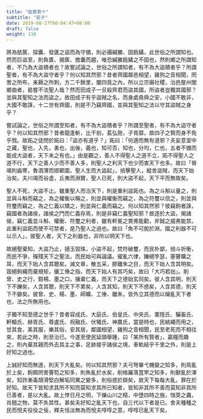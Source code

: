 ```yaml
---
title: "胠篋第十"
subtitle: "莊子"
date: 2019-08-27T06:04:47+08:00
draft: false
weight: 110
---
```




將為胠篋、探囊、發匱之盜而為守備，則必攝緘縢、固扃鐍，此世俗之所謂知也。然而巨盜至，則負匱、揭篋、擔囊而趨，唯恐緘縢扃鐍之不固也，然則鄉之所謂知者，不乃為大盜積者也？故嘗試論之，世俗之所謂知者，有不為大盜積者乎？所謂聖者，有不為大盜守者乎？何以知其然邪？昔者齊國鄰邑相望，雞狗之音相聞，罔罟之所布，耒耨之所刺，方二千餘里，闔四竟之內，所以立宗廟社稷，治邑屋州閭鄉曲者，曷嘗不法聖人哉？然而田成子一旦殺齊君而盜其國，所盜者豈獨其國邪？並與其聖知之法而盜之。故田成子有乎盜賊之名，而身處堯舜之安，小國不敢非，大國不敢誅，十二世有齊國，則是不乃竊齊國，並與其聖知之法以守其盜賊之身乎？

嘗試論之，世俗之所謂至知者，有不為大盜積者乎？所謂至聖者，有不為大盜守者乎？何以知其然邪？昔者龍逢斬，比干剖，萇弘胣，子胥靡，故四子之賢而身不免乎戮。故跖之徒問於跖曰：「<span class="text-secondary">盜亦有道乎？</span>」跖曰：「<span class="text-secondary">何適而無有道邪？夫妄意室中之藏，聖也，入先，勇也，出後，義也，知可否，知也，分均，仁也，五者不備而能成大盜者，天下未之有也。</span>」由是觀之，善人不得聖人之道不立，跖不得聖人之道不行，天下之善人少而不善人多，則聖人之利天下也少而害天下也多。故曰「脣竭則齒寒，魯酒薄而邯鄲圍，聖人生而大盜起」，掊擊聖人，縱舍盜賊，而天下始治矣。夫川竭而谷虛，丘夷而淵實，聖人已死，則大盜不起，天下平而無故矣。

聖人不死，大盜不止。雖重聖人而治天下，則是重利盜跖也。為之斗斛以量之，則並與斗斛而竊之，為之權衡以稱之，則並與權衡而竊之，為之符璽以信之，則並與符璽而竊之，為之仁義以矯之，則並與仁義而竊之。何以知其然邪？彼竊鉤者誅，竊國者為諸侯，諸侯之門而仁義存焉，則是非竊仁義聖知邪？故逐於大盜，揭諸侯，竊仁義並斗斛、權衡、符璽之利者，雖有軒冕之賞弗能勸，斧鉞之威弗能禁。此重利盜跖而使不可禁者，是乃聖人之過也。故曰「魚不可脫於淵，國之利器不可以示人」，彼聖人者，天下之利器也，非所以明天下也。

故絕聖棄知，大盜乃止，擿玉毀珠，小盜不起，焚符破璽，而民朴鄙，掊斗折衡，而民不爭，殫殘天下之聖法，而民始可與論議。擢亂六律，鑠絕竽瑟，塞瞽曠之耳，而天下始人含其聰矣。滅文章，散五采，膠離朱之目，而天下始人含其明矣。毀絕鉤繩而棄規矩，攦工倕之指，而天下始人有其巧矣，故曰「大巧若拙」。削曾、史之行，鉗楊、墨之口，攘棄仁義，而天下之德始玄同矣。彼人含其明，則天下不鑠矣，人含其聰，則天下不累矣，人含其知，則天下不惑矣，人含其德，則天下不僻矣。彼曾、史、楊、墨、師曠、工倕、離朱，皆外立其德而以爚亂天下者也，法之所無用也。

子獨不知至德之世乎？昔者容成氏、大庭氏、伯皇氏、中央氏、栗陸氏、驪畜氏、軒轅氏、赫胥氏、尊盧氏、祝融氏、伏犧氏、神農氏，當是時也，民結繩而用之，甘其食，美其服，樂其俗，安其居，鄰國相望，雞狗之音相聞，民至老死而不相往來，若此之時，則至治已。今遂至使民延頸舉踵，曰「某所有賢者」，贏糧而趣之，則內棄其親而外去其主之事，足跡接乎諸侯之境，車軌結乎千里之外，則是上好知之過也。

上誠好知而無道，則天下大亂矣。何以知其然邪？夫弓弩畢弋機變之知多，則鳥亂於上矣，鉤餌罔罟罾笱之知多，則魚亂於水矣，削格羅落罝罘之知多，則獸亂於澤矣，知詐漸毒頡滑堅白解垢同異之變多，則俗惑於辯矣，故天下每每大亂，罪在於好知。故天下皆知求其所不知而莫知求其所已知者，皆知非其所不善而莫知非其所已善者，是以大亂。故上悖日月之明，下爍山川之精，中墮四時之施，惴耎之蟲，肖翹之物，莫不失其性。甚矣夫好知之亂天下也，自三代以下者是已。舍夫種種之民而悅夫役役之佞，釋夫恬淡無為而悅夫啍啍之意，啍啍已亂天下矣。